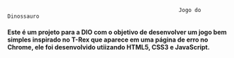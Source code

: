                                                           Jogo do Dinossauro
#### Este é um projeto para a DIO com o objetivo de desenvolver um jogo bem simples inspirado no T-Rex  que aparece em uma página de erro no Chrome, ele foi desenvolvido utiizando HTML5, CSS3 e JavaScript.
